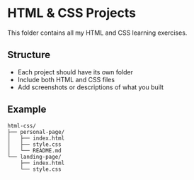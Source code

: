 # HTML & CSS Projects

This folder contains all my HTML and CSS learning exercises.

## Structure
- Each project should have its own folder
- Include both HTML and CSS files
- Add screenshots or descriptions of what you built

## Example
```
html-css/
├── personal-page/
│   ├── index.html
│   ├── style.css
│   └── README.md
└── landing-page/
    ├── index.html
    └── style.css
```
